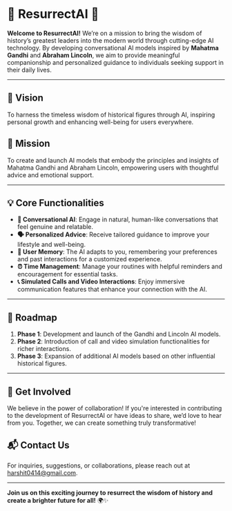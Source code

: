 # 🌟 ResurrectAI 🌟

**Welcome to ResurrectAI!** We’re on a mission to bring the wisdom of history’s greatest leaders into the modern world through cutting-edge AI technology. By developing conversational AI models inspired by **Mahatma Gandhi** and **Abraham Lincoln**, we aim to provide meaningful companionship and personalized guidance to individuals seeking support in their daily lives.

---

## 🚀 Vision

To harness the timeless wisdom of historical figures through AI, inspiring personal growth and enhancing well-being for users everywhere.

## 🎯 Mission

To create and launch AI models that embody the principles and insights of Mahatma Gandhi and Abraham Lincoln, empowering users with thoughtful advice and emotional support.

---

## 💡 Core Functionalities

- **🤖 Conversational AI**: Engage in natural, human-like conversations that feel genuine and relatable.
- **🗣️ Personalized Advice**: Receive tailored guidance to improve your lifestyle and well-being.
- **🧠 User Memory**: The AI adapts to you, remembering your preferences and past interactions for a customized experience.
- **⏰ Time Management**: Manage your routines with helpful reminders and encouragement for essential tasks.
- **📞 Simulated Calls and Video Interactions**: Enjoy immersive communication features that enhance your connection with the AI.

---

## 📅 Roadmap

1. **Phase 1**: Development and launch of the Gandhi and Lincoln AI models.
2. **Phase 2**: Introduction of call and video simulation functionalities for richer interactions.
3. **Phase 3**: Expansion of additional AI models based on other influential historical figures.

---

## 🤝 Get Involved

We believe in the power of collaboration! If you're interested in contributing to the development of ResurrectAI or have ideas to share, we’d love to hear from you. Together, we can create something truly transformative!

## 📬 Contact Us

For inquiries, suggestions, or collaborations, please reach out at [harshit0414@gmail.com](mailto:harshit0414@gmail.com).

---

**Join us on this exciting journey to resurrect the wisdom of history and create a brighter future for all!** 🌍✨
